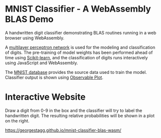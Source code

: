 # MNIST Classifier - A WebAssembly BLAS Demo

A handwritten digit classifier demonstrating BLAS routines running in a web browser using WebAssembly.

A [multilayer perceptron network](https://en.wikipedia.org/wiki/Multilayer_perceptron) is used for the modeling and classification of digits. The pre-training of model weights has been performed ahead of time using [Scikit-learn](http://Scikit-learn.org), and the classification of digits runs interactively using JavaScript and WebAssembly.

The [MNIST database](https://en.wikipedia.org/wiki/MNIST_database) provides the source data used to train the model. Classifier output is shown using [Observable Plot](https://observablehq.com/plot/). 

# Interactive Website

Draw a digit from 0-9 in the box and the classifier will try to label the handwritten digit. The resulting relative probabilities will be shown in a plot on the right.

https://georgestagg.github.io/mnist-classifier-blas-wasm/
